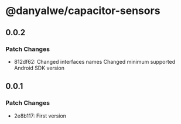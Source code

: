 # @danyalwe/capacitor-sensors

## 0.0.2

### Patch Changes

- 812df62: Changed interfaces names
  Changed minimum supported Android SDK version

## 0.0.1

### Patch Changes

- 2e8b117: First version
